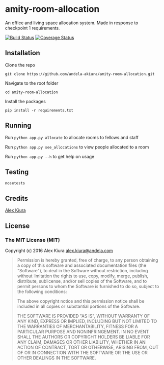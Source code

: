 # amity-room-allocation
An office and living space allocation system. Made in response to checkpoint 1 requirements.

[![Build Status](https://travis-ci.org/andela-akiura/amity-room-allocation.svg?branch=feature-review)](https://travis-ci.org/andela-akiura/amity-room-allocation)
[![Coverage Status](https://coveralls.io/repos/github/andela-akiura/amity-room-allocation/badge.svg?branch=feature-review)](https://coveralls.io/github/andela-akiura/amity-room-allocation?branch=feature-review)

## Installation
Clone the repo 
```
git clone https://github.com/andela-akiura/amity-room-allocation.git
```

Navigate to the root folder
``` 
cd amity-room-allocation 
```

Install the packages
```
pip install -r requirements.txt
```

## Running
Run ``` python app.py allocate ``` to allocate rooms to fellows and staff

Run ``` python app.py see_allocations ``` to view people allocated to a room

Run ``` python app.py --h ``` to get help on usage

## Testing
``` 
nosetests
```

## Credits

[Alex Kiura](https://github.com/andela-akiura)

## License

### The MIT License (MIT)

Copyright (c) 2016 Alex Kiura <alex.kiura@andela.com>

> Permission is hereby granted, free of charge, to any person obtaining a copy
> of this software and associated documentation files (the "Software"), to deal
> in the Software without restriction, including without limitation the rights
> to use, copy, modify, merge, publish, distribute, sublicense, and/or sell
> copies of the Software, and to permit persons to whom the Software is
> furnished to do so, subject to the following conditions:
>
> The above copyright notice and this permission notice shall be included in
> all copies or substantial portions of the Software.
>
> THE SOFTWARE IS PROVIDED "AS IS", WITHOUT WARRANTY OF ANY KIND, EXPRESS OR
> IMPLIED, INCLUDING BUT NOT LIMITED TO THE WARRANTIES OF MERCHANTABILITY,
> FITNESS FOR A PARTICULAR PURPOSE AND NONINFRINGEMENT. IN NO EVENT SHALL THE
> AUTHORS OR COPYRIGHT HOLDERS BE LIABLE FOR ANY CLAIM, DAMAGES OR OTHER
> LIABILITY, WHETHER IN AN ACTION OF CONTRACT, TORT OR OTHERWISE, ARISING FROM,
> OUT OF OR IN CONNECTION WITH THE SOFTWARE OR THE USE OR OTHER DEALINGS IN
> THE SOFTWARE.

